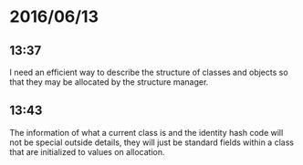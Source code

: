 # 2016/06/13

## 13:37

I need an efficient way to describe the structure of classes and objects so
that they may be allocated by the structure manager.

## 13:43

The information of what a current class is and the identity hash code will not
be special outside details, they will just be standard fields within a class
that are initialized to values on allocation.


